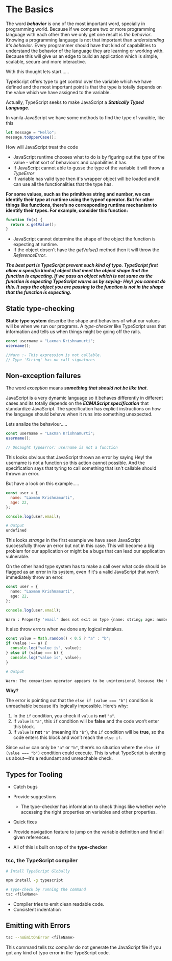 # The Basics

The word **_behavior_** is one of the most important word, specially in programming world. Because if we compare two or more programming language with each other then we only get one result is _the behavior_. Knowing a programming language is not that important than _understanding it's behavior_. Every programmer should have that kind of capabilities to understand the behavior of the language they are learning or working with. Because this will give us an edge to build an application which is simple, scalable, secure and more interactive.

With this thought lets start......

TypeScript offers type to get control over the variable which we have defined and the most important point is that the type is totally depends on the value which we have assigned to the variable.

Actually, TypeScript seeks to make JavaScript a **_Statically Typed Language_**.

In vanila JavaScript we have some methods to find the type of varaible, like this

```js
let message = "Hello";
message.toUpperCase();
```

How will JavaScript treat the code

- JavaScript runtime chooses what to do is by figuring out the _type_ of the value - what sort of behaviours and capabilities it has.
- If JavaScript cannot able to gusse the type of the variable it will throw a _TypeError_
- If variable has valid type then it's wrapper object will be loaded and it can use all the functionalities that the type has.

**For some values, such as the primitives string and number, we can identify their type at runtime using the typeof operator. But for other things like functions, there’s no corresponding runtime mechanism to identify their types. For example, consider this function:**

```js
function fn(x) {
  return x.getValue();
}
```

- JavaScript cannot determine the shape of the object the function is expecting at runtime.
- If the object dosen't have the _getValue()_ method then it will throw the _ReferenceError_.

**_The best part is TypeScript prevent such kind of typo. TypeScript first allow a specific kind of object that meet the object shape that the function is expecting. If we pass an object which is not same as the function is expecting TypeScript warns us by saying- Hey! you cannot do this. It says the object you are passing to the function is not in the shape that the function is expecting._**

## Static type-checking

**Static type system** describe the shape and behaviors of what our values will be when we run our programs. A _type-checker_ like TypeScript uses that information and tells us when things might be going off the rails.

```ts
const username = "Laxman Krishnamurti";
username();

//Warn :- This expression is not callable.
// Type 'String' has no call signatures
```

## Non-exception failures

The word _exception_ means **_something that should not be like that_**.

JavaScript is a very dynamic language so it behaves differently in different cases and its totally depends on the **_ECMAScript specification_** that standardize JavaScript. The specification has explicit instructions on how the language should behave when it runs into something unexpected.

Lets analize the behaviour.....

```js
const username = "Laxman Krishnamurti";
username();

// Uncaught TypeError: username is not a function
```

This looks obvious that JavaScript thrown an error by saying Hey! the username is not a function so this action cannot possible. And the specification says that tyring to call something that isn't callable should thrown an error.

But have a look on this example.....

```js
const user = {
  name: "Laxman Krishnamurti",
  age: 22,
};

console.log(user.email);
```

```bash
# Output
undefined
```

This looks _strange_ in the first example we have seen JavaScript successfully throw an error but not in this case. This will become a big problem for our application or might be a bugs that can lead our application vulnerable.

On the other hand type system has to make a call over what code should be flagged as an error in its system, even if it's a valid JavaScript that won't immediately throw an error.

```ts
const user = {
  name: "Laxman Krishnamurti",
  age: 22,
};

console.log(user.email);
```

```bash
Warn : Property 'email' does not exit on type {name: string; age: number}
```

It also throw errors when we done any logical mistakes.

```ts
const value = Math.random() < 0.5 ? "a" : "b";
if (value !== a) {
  console.log("value is", value);
} else if (value === b) {
  console.log("value is", value);
}
```

```bash
# Output

Warn: The comparison operator appears to be unintensional because the types "a" and "b" have no overlap.
```

**Why?**

The error is pointing out that the `else if (value === "b")` condition is unreachable because it’s logically impossible. Here’s why:

1. In the `if` condition, you check if `value` is **not** `"a"`.
2. If `value` is `"a"`, this `if` condition will be **false** and the code won’t enter this block.
3. If `value` is **not** `"a"` (meaning it’s `"b"`), the `if` condition will be **true**, so the code enters this block and won’t reach the `else if`.

Since `value` can only be `"a"` or `"b"`, there’s no situation where the `else if (value === "b")` condition could execute. This is what TypeScript is alerting us about—it’s a redundant and unreachable check.

## Types for Tooling

- Catch bugs

- Provide suggestions

  - The type-checker has information to check things like whether we’re accessing the right properties on variables and other properties.

- Quick fixes

- Provide navigation feature to jump on the variable definition and find all given references.

- All of this is built on top of the **type-checker**

### **tsc**, the TypeScript compiler

```bash
# Intall TypeScript Globally

npm install -g typescript

# Type-check by running the command
tsc <fileName>
```

- Compiler tries to emit clean readable code.
- Consistent indentation

## Emitting with Errors

```bash
tsc --noEmitOnError <fileName>
```

This command tells _tsc compiler_ do not generate the JavaScript file if you got any kind of typo error in the TypeScript code.
